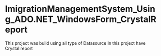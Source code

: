 # ImigrationManagementSystem_Using_ADO.NET_WindowsForm_CrystalReport
This project was build using all type of Datasource
In this project have Crystal report
